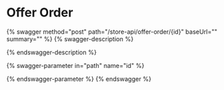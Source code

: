 # Offer Order

{% swagger method="post" path="/store-api/offer-order/{id}" baseUrl="" summary="" %}
{% swagger-description %}

{% endswagger-description %}

{% swagger-parameter in="path" name="id" %}

{% endswagger-parameter %}
{% endswagger %}
